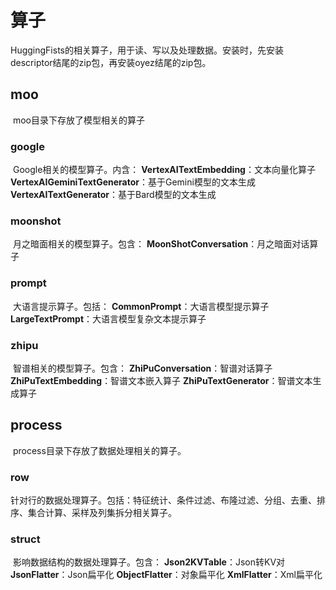 # 算子
​	HuggingFists的相关算子，用于读、写以及处理数据。安装时，先安装descriptor结尾的zip包，再安装oyez结尾的zip包。
## moo
​	moo目录下存放了模型相关的算子
### google
​	Google相关的模型算子。内含：
  **VertexAITextEmbedding**：文本向量化算子
  **VertexAIGeminiTextGenerator**：基于Gemini模型的文本生成
  **VertexAITextGenerator**：基于Bard模型的文本生成
### moonshot
​	月之暗面相关的模型算子。包含：
  **MoonShotConversation**：月之暗面对话算子
### prompt
​	大语言提示算子。包括：
  **CommonPrompt**：大语言模型提示算子
  **LargeTextPrompt**：大语言模型复杂文本提示算子
### zhipu
​	智谱相关的模型算子。包含：
  **ZhiPuConversation**：智谱对话算子
  **ZhiPuTextEmbedding**：智谱文本嵌入算子
  **ZhiPuTextGenerator**：智谱文本生成算子
## process
​	process目录下存放了数据处理相关的算子。
### row
​	针对行的数据处理算子。包括：特征统计、条件过滤、布隆过滤、分组、去重、排序、集合计算、采样及列集拆分相关算子。
### struct
​	影响数据结构的数据处理算子。包含：
  **Json2KVTable**：Json转KV对
  **JsonFlatter**：Json扁平化
  **ObjectFlatter**：对象扁平化
  **XmlFlatter**：Xml扁平化  


